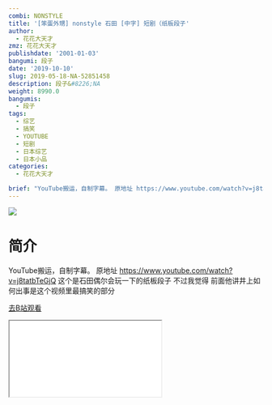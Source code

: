 ```yaml
---
combi: NONSTYLE
title: '[笨蛋外甥] nonstyle 石田 [中字] 短剧（纸板段子'
author:
  - 花花大天才
zmz: 花花大天才
publishdate: '2001-01-03'
bangumi: 段子
date: '2019-10-10'
slug: 2019-05-18-NA-52851458
description: 段子&#8226;NA
weight: 8990.0
bangumis:
  - 段子
tags:
  - 综艺
  - 搞笑
  - YOUTUBE
  - 短剧
  - 日本综艺
  - 日本小品
categories:
  - 花花大天才

brief: "YouTube搬运，自制字幕。 原地址 https://www.youtube.com/watch?v=j8tatbTeGjQ 这个是石田偶尔会玩一下的纸板段子 不过我觉得 前面他讲井上如何出事是这个视频里最搞笑的部分"
---
```

![](https://raw.githubusercontent.com/tcgriffith/owaraisite/master/static/tmpimg/4a7ef536b595b9dc8981e582a058fe2d5d52a0d8.jpg.480.jpg)
# 简介  
YouTube搬运，自制字幕。
原地址  https://www.youtube.com/watch?v=j8tatbTeGjQ
这个是石田偶尔会玩一下的纸板段子 
不过我觉得 前面他讲井上如何出事是这个视频里最搞笑的部分  

[去B站观看](https://www.bilibili.com/video/av52851458/)
<div class ="resp-container"><iframe class="testiframe" src="//player.bilibili.com/player.html?aid=52851458"", scrolling="no", allowfullscreen="true" > </iframe></div> 
